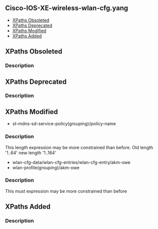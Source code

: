 ## Cisco-IOS-XE-wireless-wlan-cfg.yang


- [XPaths Obsoleted](#xpaths-obsoleted)
- [XPaths Deprecated](#xpaths-deprecated)
- [XPaths Modified](#xpaths-modified)
- [XPaths Added](#xpaths-added)

## XPaths Obsoleted

### Description

## XPaths Deprecated

### Description

## XPaths Modified

- st-mdns-sd-service-policy(grouping)/policy-name

### Description

This length expression may be more constrained than before. Old length '1..64' new length '1..164'

- wlan-cfg-data/wlan-cfg-entries/wlan-cfg-entry/akm-owe
- wlan-profile(grouping)/akm-owe

### Description

This must expression may be more constrained than before

## XPaths Added

### Description
